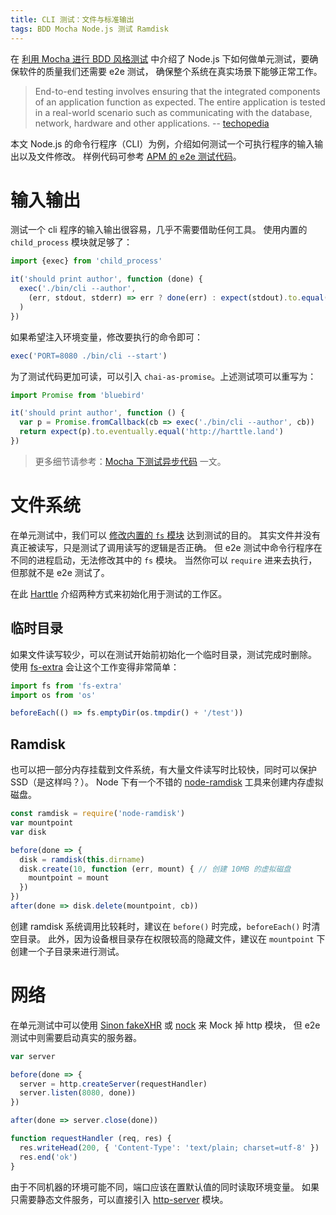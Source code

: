 ```yaml
---
title: CLI 测试：文件与标准输出
tags: BDD Mocha Node.js 测试 Ramdisk
---
```


在 [利用 Mocha 进行 BDD 风格测试](/2016/06/23/mocha-chai-bdd.html) 中介绍了
Node.js 下如何做单元测试，要确保软件的质量我们还需要 e2e 测试，
确保整个系统在真实场景下能够正常工作。

> End-to-end testing involves ensuring that the integrated components of an application function as expected. The entire application is tested in a real-world scenario such as communicating with the database, network, hardware and other applications. -- [techopedia][techopedia]

本文 Node.js 的命令行程序（CLI）为例，介绍如何测试一个可执行程序的输入输出以及文件修改。
样例代码可参考 [APM 的 e2e 测试代码][apm]。

<!--more-->

# 输入输出

测试一个 cli 程序的输入输出很容易，几乎不需要借助任何工具。
使用内置的 `child_process` 模块就足够了：

```javascript
import {exec} from 'child_process'

it('should print author', function (done) {
  exec('./bin/cli --author',
    (err, stdout, stderr) => err ? done(err) : expect(stdout).to.equal('http://harttle.land')
  )
})
```

如果希望注入环境变量，修改要执行的命令即可：

```javascript
exec('PORT=8080 ./bin/cli --start')
```

为了测试代码更加可读，可以引入 `chai-as-promise`。上述测试项可以重写为：

```javascript
import Promise from 'bluebird'

it('should print author', function () {
  var p = Promise.fromCallback(cb => exec('./bin/cli --author', cb))
  return expect(p).to.eventually.equal('http://harttle.land')
})
```

> 更多细节请参考：[Mocha 下测试异步代码](/2016/07/12/async-test-with-chai-as-promised.html) 一文。

# 文件系统

在单元测试中，我们可以 [修改内置的 `fs` 模块][mock-fs] 达到测试的目的。
其实文件并没有真正被读写，只是测试了调用读写的逻辑是否正确。
但 e2e 测试中命令行程序在不同的进程启动，无法修改其中的 `fs` 模块。
当然你可以 `require` 进来去执行，但那就不是 e2e 测试了。

在此 [Harttle](http://harttle.land) 介绍两种方式来初始化用于测试的工作区。

## 临时目录

如果文件读写较少，可以在测试开始前初始化一个临时目录，测试完成时删除。
使用 [fs-extra][fs-extra] 会让这个工作变得非常简单：

```javascript
import fs from 'fs-extra'
import os from 'os'

beforeEach(() => fs.emptyDir(os.tmpdir() + '/test'))
```

## Ramdisk

也可以把一部分内存挂载到文件系统，有大量文件读写时比较快，同时可以保护 SSD（是这样吗？）。
Node 下有一个不错的 [node-ramdisk][ramdisk] 工具来创建内存虚拟磁盘。

```javascript
const ramdisk = require('node-ramdisk')
var mountpoint
var disk

before(done => {
  disk = ramdisk(this.dirname)
  disk.create(10, function (err, mount) { // 创建 10MB 的虚拟磁盘
    mountpoint = mount
  })
})
after(done => disk.delete(mountpoint, cb))
```

创建 ramdisk 系统调用比较耗时，建议在 `before()` 时完成，`beforeEach()` 时清空目录。
此外，因为设备根目录存在权限较高的隐藏文件，建议在 `mountpoint` 下创建一个子目录来进行测试。

# 网络

在单元测试中可以使用 [Sinon fakeXHR][fakeXHR] 或 [nock][nock] 来 Mock 掉 http 模块，
但 e2e 测试中则需要启动真实的服务器。

```javascript
var server

before(done => {
  server = http.createServer(requestHandler)
  server.listen(8080, done))
})

after(done => server.close(done))

function requestHandler (req, res) {
  res.writeHead(200, { 'Content-Type': 'text/plain; charset=utf-8' })
  res.end('ok')
}
```

由于不同机器的环境可能不同，端口应该在置默认值的同时读取环境变量。
如果只需要静态文件服务，可以直接引入 [http-server][http-server] 模块。

[mock-fs]: /2016/08/01/javascript-mock-fs.html
[techopedia]: https://www.techopedia.com/definition/7035/end-to-end-test
[apm]: https://github.com/apmjs/apmjs/tree/master/test/e2e
[fs-extra]: https://github.com/jprichardson/node-fs-extra
[ramdisk]: https://www.npmjs.com/package/node-ramdisk
[fakeXHR]: http://sinonjs.org/releases/v4.0.2/fake-xhr-and-server/
[nock]: https://github.com/node-nock/nock
[http-server]: https://github.com/indexzero/http-server
